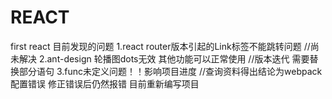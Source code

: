 # REACT
first react
目前发现的问题
1.react router版本引起的Link标签不能跳转问题
//尚未解决
2.ant-design 轮播图dots无效 其他功能可以正常使用
//版本迭代 需要替换部分语句
3.func未定义问题！！影响项目进度
//查询资料得出结论为webpack配置错误
修正错误后仍然报错 目前重新编写项目
